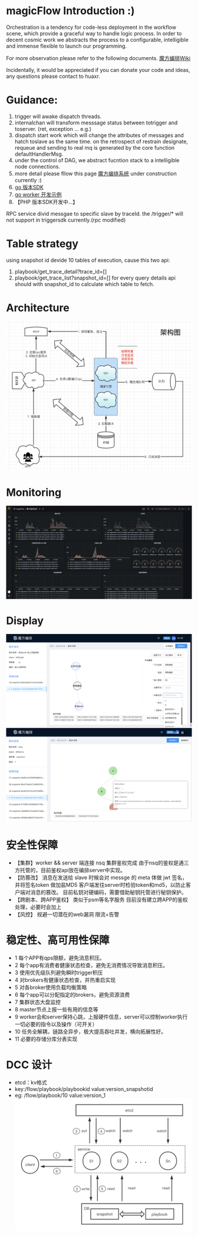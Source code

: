 # magicFlow Introduction :)

Orchestration is a tendency for code-less deployment in the workflow scene,
which provide a graceful way to handle logic process. In order to decent 
cosmic work we abstracts the process to a configurable, intelligible and immense
flexible to launch our programming.

For more observation please refer to the following documents.
[魔方编排Wiki](https://wiki.xxx.com/pages/viewpage.action?pageId=146264643)

Incidentally, it would be appreciated if you can donate your code and ideas, any questions
please contact to huaxr.

# Guidance:
1. trigger will awake dispatch threads.
2. internalchan will transform messsage status between totrigger and toserver. (ret, exception ... e.g.)
3. dispatch start work which will change the attributes of messages and hatch toslave as the same time.
   on the retrospect of restrain designate, requeue and sending to real mq is generated by the core function defaultHandlerMsg.
4. under the control of DAG, we abstract fucntion stack to a intelligible node connections. 
5. more detail please fllow this page [魔方编排系统](https://flow.xxx.com/#/g6)  under construction currently :)
6. [go 版本SDK](https://github.com/huaxr/flowsdk-go) 
7. [go worker 开发示例](https://github.com/huaxr/worker-example)
8. 【PHP 版本SDK开发中...】


RPC service divid messgae to specific slave by traceId.
the /trigger/* will not support in triggersdk currently.(rpc modified)


# Table strategy
using snapshot id devide 10 tables of execution, cause this two api:
1. playbook/get_trace_detail?trace_id=[]
2. playbook/get_trace_list?snapshot_id=[]
for every query details api should with snapshot_id to calculate which table to fetch.

# Architecture
![架构图](static/imgs/后端架构.png)

# Monitoring
![监控大盘](static/imgs/监控.png)

# Display
![展示1](static/imgs/11.png)
![展示2](static/imgs/22.png)

# 安全性保障
- 【集群】worker && server 端连接 nsq 集群鉴权完成
由于nsq的鉴权是通三方托管的，目前鉴权api放在编排server中实现。
- 【防篡改】
消息在发送给 slave 时候会对 messge 的 meta 体做 jwt 签名， 并将签名token 做加盐MD5
客户端发往server时检验token和md5，以防止客户端对消息的篡改。
目前私钥对硬编码，需要借助秘钥托管进行秘钥保护。
- 【跨剧本、跨APP鉴权】
类似于psm等名字服务
目前没有建立跨APP的鉴权处理，必要时会加上
- 【风控】
规避一切潜在的web漏洞
限流+告警

# 稳定性、高可用性保障
- 1 每个APP有qps限额，避免消息积压。
- 2 每个app有消费者健康状态检查，避免无消费情况导致消息积压。
- 3 使用优先级队列避免瞬时trigger积压
- 4 对brokers有健康状态检查，并热重启实现
- 5 对各broker使用负载均衡策略
- 6 每个app可以分配指定的brokers，避免资源浪费
- 7 集群状态大盘监控
- 8 master节点上报一些有用的信息等
- 9 worker会和server保持心跳，上报硬件信息，server可以控制worker执行一切必要的指令以及操作（可开关）
- 10 任务全解耦，链路全异步，极大提高吞吐并发，横向拓展性好。
- 11 必要的存储分库分表实现

# DCC 设计
- etcd：kv格式
- key:/flow/playbook/playbookid   value:version_snapshotid
- eg: /flow/playbook/10   value:version_1
![dcc](static/imgs/dcc.png)

